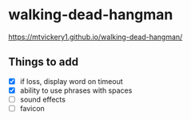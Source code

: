 # walking-dead-hangman

https://mtvickery1.github.io/walking-dead-hangman/

## Things to add

- [x] if loss, display word on timeout
- [x] ability to use phrases with spaces
- [ ] sound effects
- [ ] favicon